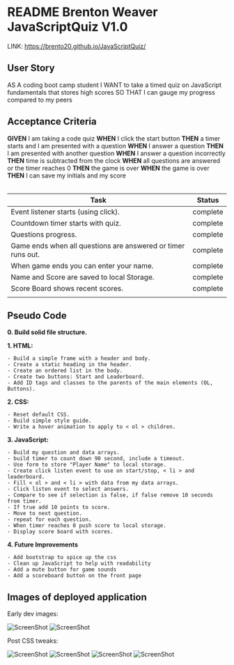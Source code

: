# README Brenton Weaver JavaScriptQuiz V1.0

 LINK:  https://brento20.github.io/JavaScriptQuiz/

## **User Story**

AS A coding boot camp student I WANT to take a timed quiz on JavaScript fundamentals that stores high scores SO THAT I can gauge my progress compared to my peers

## **Acceptance Criteria**

**GIVEN** I am taking a code quiz
**WHEN** I click the start button 
**THEN** a timer starts and I am presented with a question
**WHEN** I answer a question 
**THEN** I am presented with another question 
**WHEN** I answer a question incorrectly 
**THEN** time is subtracted from the clock 
**WHEN** all questions are answered or the timer reaches 0 
**THEN** the game is over 
**WHEN** the game is over 
**THEN** I can save my initials and my score
<br>
<br>

|Task| Status |
|--|--|
|Event listener starts (using click). | complete |
|Countdown timer starts with quiz.| complete |
|Questions progress.| complete |
|Game ends when all questions are answered or timer runs out.| complete |
|When game ends you can enter your name.| complete |
|Name and Score are saved to local Storage.| complete |
|Score Board shows recent scores.| complete |
|||


## Pseudo Code

**0. Build solid file structure.**



**1. HTML:**

    - Build a simple frame with a header and body.
    - Create a static heading in the header.
    - Create an ordered list in the body.
    - Create two buttons: Start and Leaderboard.
    - Add ID tags and classes to the parents of the main elements (OL, Buttons).


**2. CSS:**

    - Reset default CSS.
    - Build simple style guide.
    - Write a hover animation to apply to < ol > children.


**3. JavaScript:**

    - Build my question and data arrays.
    - build timer to count down 90 second, include a timeout.
    - Use form to store "Player Name" to local storage.
    - Create click listen event to use on start/stop, < li > and leaderboard.
    - Fill < ol > and < li > with data from my data arrays.
    - Click listen event to select answers.
    - Compare to see if selection is false, if false remove 10 seconds from timer.
    - If true add 10 points to score.
    - Move to next question.    
    - repeat for each question.
    - When timer reaches 0 push score to local storage.
    - Display score board with scores.

**4. Future Improvements**

    - Add bootstrap to spice up the css
    - Clean up JavaScript to help with readability
    - Add a mute button for game sounds
    - Add a scoreboard button on the front page


## Images of deployed application

Early dev images: 

![ScreenShot](assets/readmeImgs/preCssQuiz.png)
![ScreenShot](assets/readmeImgs/preCssStart.png)

Post CSS tweaks:

![ScreenShot](assets/readmeImgs/main.png)
![ScreenShot](assets/readmeImgs/questions.png)
![ScreenShot](assets/readmeImgs/timeout.png)
![ScreenShot](assets/readmeImgs/scoreboard.png)